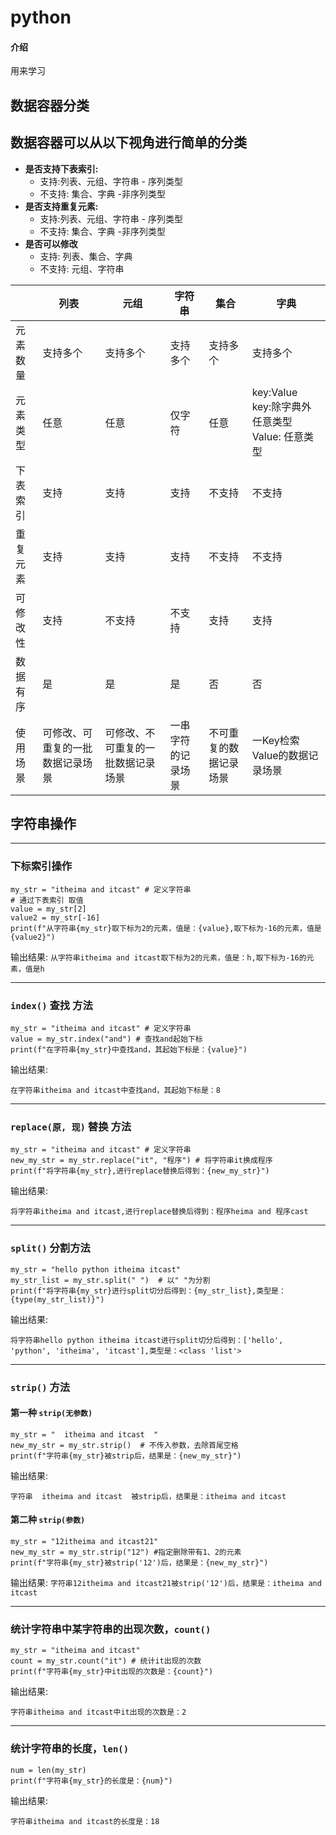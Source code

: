 # python

#### 介绍
用来学习

## 数据容器分类
## 数据容器可以从以下视角进行简单的分类

* __是否支持下表索引:__
  * 支持:列表、元组、字符串 - 序列类型
  * 不支持: 集合、字典 -非序列类型
* __是否支持重复元素:__
  * 支持:列表、元组、字符串 - 序列类型
  * 不支持: 集合、字典 -非序列类型
* __是否可以修改__
  * 支持: 列表、集合、字典
  * 不支持: 元组、字符串

|        | 列表                   | 元组                | 字符串       | 集合          | 字典                                           |
|--------|----------------------|-------------------|-----------|-------------|----------------------------------------------|
| 元素数量   | 支持多个                 | 支持多个              | 支持多个      | 支持多个        | 支持多个                                         |
| 元素类型   | 任意                   | 任意                | 仅字符       | 任意          | key:Value <br> key:除字典外任意类型 <br> Value: 任意类型 |
| 下表索引   | 支持                   | 支持                | 支持        | 不支持         | 不支持                                          |
 | 重复元素   | 支持                   | 支持                | 支持        | 不支持         | 不支持                                          |
| 可修改性   | 支持                   | 不支持               | 不支持       | 支持          | 支持                                           |
| 数据有序   | 是                    | 是                 | 是         | 否           | 否                                            |
| 使用场景   | 可修改、可重复的一批数据记录场景     | 可修改、不可重复的一批数据记录场景 | 一串字符的记录场景 | 不可重复的数据记录场景 | 一Key检索Value的数据记录场景                           |


## 字符串操作
***
### 下标索引操作
```commandline
my_str = "itheima and itcast" # 定义字符串
# 通过下表索引 取值
value = my_str[2]
value2 = my_str[-16]
print(f"从字符串{my_str}取下标为2的元素，值是：{value},取下标为-16的元素，值是{value2}")
```
输出结果:
```从字符串itheima and itcast取下标为2的元素，值是：h,取下标为-16的元素，值是h```
***
### `index()` 查找 方法
```
my_str = "itheima and itcast" # 定义字符串
value = my_str.index("and") # 查找and起始下标
print(f"在字符串{my_str}中查找and，其起始下标是：{value}")
```
输出结果:

`在字符串itheima and itcast中查找and，其起始下标是：8`
***
### `replace(原, 现)` 替换 方法
```
my_str = "itheima and itcast" # 定义字符串
new_my_str = my_str.replace("it", "程序") # 将字符串it换成程序
print(f"将字符串{my_str},进行replace替换后得到：{new_my_str}")
```
输出结果:

`将字符串itheima and itcast,进行replace替换后得到：程序heima and 程序cast`
***
### `split()` 分割方法
```
my_str = "hello python itheima itcast"
my_str_list = my_str.split(" ")  # 以" "为分割
print(f"将字符串{my_str}进行split切分后得到：{my_str_list},类型是：{type(my_str_list)}")
```
输出结果:

`将字符串hello python itheima itcast进行split切分后得到：['hello', 'python', 'itheima', 'itcast'],类型是：<class 'list'>`
***
### `strip()` 方法
#### 第一种 `strip(无参数)`
```commandline
my_str = "  itheima and itcast  "
new_my_str = my_str.strip()  # 不传入参数，去除首尾空格
print(f"字符串{my_str}被strip后，结果是：{new_my_str}")
```
输出结果:

`字符串  itheima and itcast  被strip后，结果是：itheima and itcast`

#### 第二种 `strip(参数)`
```commandline
my_str = "12itheima and itcast21"
new_my_str = my_str.strip("12") #指定删除带有1、2的元素
print(f"字符串{my_str}被strip('12')后，结果是：{new_my_str}")
```
输出结果:
`字符串12itheima and itcast21被strip('12')后，结果是：itheima and itcast`
***
### 统计字符串中某字符串的出现次数，`count()`
```commandline
my_str = "itheima and itcast"
count = my_str.count("it") # 统计it出现的次数
print(f"字符串{my_str}中it出现的次数是：{count}")
```
输出结果:

`字符串itheima and itcast中it出现的次数是：2`
***
### 统计字符串的长度，`len()`
```commandline
num = len(my_str)
print(f"字符串{my_str}的长度是：{num}")
```
输出结果:

`字符串itheima and itcast的长度是：18`